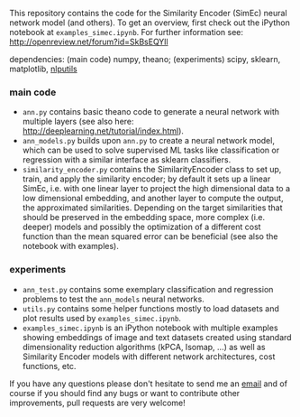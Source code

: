 This repository contains the code for the Similarity Encoder (SimEc) neural network model (and others). To get an overview, first check out the iPython notebook at `examples_simec.ipynb`. For further information see: http://openreview.net/forum?id=SkBsEQYll

dependencies: (main code) numpy, theano; (experiments) scipy, sklearn, matplotlib, [nlputils](https://github.com/cod3licious/nlputils)

### main code
- `ann.py` contains basic theano code to generate a neural network with multiple layers (see also here: http://deeplearning.net/tutorial/index.html).
- `ann_models.py` builds upon `ann.py` to create a neural network model, which can be used to solve supervised ML tasks like classification or regression with a similar interface as sklearn classifiers.
- `similarity_encoder.py` contains the SimilarityEncoder class to set up, train, and apply the similarity encoder; by default it sets up a linear SimEc, i.e. with one linear layer to project the high dimensional data to a low dimensional embedding, and another layer to compute the output, the approximated similarities. Depending on the target similarities that should be preserved in the embedding space, more complex (i.e. deeper) models and possibly the optimization of a different cost function than the mean squared error can be beneficial (see also the notebook with examples).

### experiments
- `ann_test.py` contains some exemplary classification and regression problems to test the `ann_models` neural networks.
- `utils.py` contains some helper functions mostly to load datasets and plot results used by `examples_simec.ipynb`.
- `examples_simec.ipynb` is an iPython notebook with multiple examples showing embeddings of image and text datasets created using standard dimensionality reduction algorithms (kPCA, Isomap, ...) as well as Similarity Encoder models with different network architectures, cost functions, etc.


If you have any questions please don't hesitate to send me an [email](mailto:cod3licious@gmail.com) and of course if you should find any bugs or want to contribute other improvements, pull requests are very welcome!
